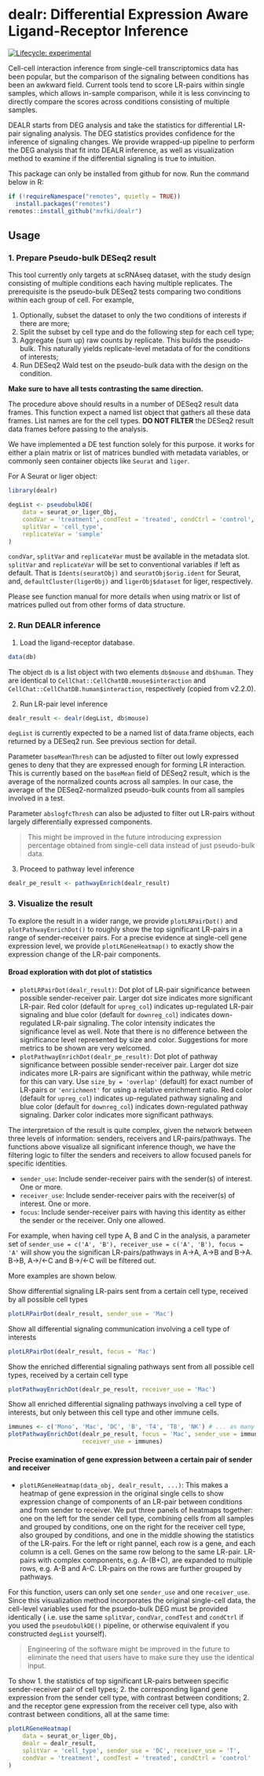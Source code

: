 # dealr: Differential Expression Aware Ligand-Receptor Inference

<!-- badges: start -->
[![Lifecycle: experimental](https://img.shields.io/badge/lifecycle-experimental-orange.svg)](https://lifecycle.r-lib.org/articles/stages.html#experimental)
<!-- badges: end -->

Cell-cell interaction inference from single-cell transcriptomics data has been 
popular, but the comparison of the signaling between conditions has been an 
awkward field. Current tools tend to score LR-pairs within single samples, which
allows in-sample comparison, while it is less convincing to directly compare 
the scores across conditions consisting of multiple samples.

DEALR starts from DEG analysis and take the statistics for differential LR-pair
signaling analysis. The DEG statistics provides confidence for the inference
of signaling changes. We provide wrapped-up pipeline to perform the DEG analysis
that fit into DEALR inference, as well as visualization method to examine if 
the differential signaling is true to intuition.

This package can only be installed from github for now. Run the command below in R:

```r
if (!requireNamespace("remotes", quietly = TRUE)) 
  install.packages("remotes")
remotes::install_github("mvfki/dealr")
```

## Usage

### 1. Prepare Pseudo-bulk DESeq2 result

This tool currently only targets at scRNAseq dataset, with the study design 
consisting of multiple conditions each having multiple replicates. The 
prerequisite is the pseudo-bulk DESeq2 tests comparing two conditions within 
each group of cell. For example,

1. Optionally, subset the dataset to only the two conditions of interests if 
there are more;
2. Split the subset by cell type and do the following step for each cell type;
3. Aggregate (sum up) raw counts by replicate. This builds the pseudo-bulk. This 
naturally yields replicate-level metadata of for the conditions of interests;
4. Run DESeq2 Wald test on the pseudo-bulk data with the design on the condition.

**Make sure to have all tests contrasting the same direction.**

The procedure above should results in a number of DESeq2 result data frames. 
This function expect a named list object that gathers all these data frames. 
List names are for the cell types. **DO NOT FILTER** the DESeq2 result data 
frames before passing to the analysis.

We have implemented a DE test function solely for this purpose. it works for
either a plain matrix or list of matrices bundled with metadata variables, or
commonly seen container objects like `Seurat` and `liger`.

For A Seurat or liger object:

```r
library(dealr)

degList <- pseudobulkDE(
    data = seurat_or_liger_Obj,
    condVar = 'treatment', condTest = 'treated', condCtrl = 'control', 
    splitVar = 'cell_type', 
    replicateVar = 'sample'
)
```

`condVar`, `splitVar` and `replicateVar` must be available in the metadata slot.
`splitVar` and `replicateVar` will be set to conventional variables if left as
default. That is `Idents(seuratObj)` and `seuratObj$orig.ident` for Seurat, and,
`defaultCluster(ligerObj)` and `ligerObj$dataset` for liger, respectively.

Please see function manual for more details when using matrix or list of 
matrices pulled out from other forms of data structure.

### 2. Run DEALR inference

1. Load the ligand-receptor database. 

```r
data(db)
```

The object `db` is a list object with two elements `db$mouse` and `db$human`.
They are identical to `CellChat::CellChatDB.mouse$interaction` and 
`CellChat::CellChatDB.human$interaction`, respectively (copied from v2.2.0).

2. Run LR-pair level inference

```r
dealr_result <- dealr(degList, db$mouse)
```

`degList` is currently expected to be a named list of data.frame objects, each
returned by a DESeq2 run. See previous section for detail. 

Parameter `baseMeanThresh` can be adjusted to filter out lowly expressed genes
to deny that they are expressed enough for forming LR interaction. This is 
currently based on the `baseMean` field of DESeq2 result, which is the average 
of the normalized counts across all samples. In our case, the average of the
DESeq2-normalized pseudo-bulk counts from all samples involved in a test. 

Parameter `abslogfcThresh` can also be adjusted to filter out LR-pairs without
largely differentially expressed components. 

>This might be improved in the future introducing expression percentage obtained
from single-cell data instead of just pseudo-bulk data.

3. Proceed to pathway level inference

```r
dealr_pe_result <- pathwayEnrich(dealr_result)
```

### 3. Visualize the result

To explore the result in a wider range, we provide `plotLRPairDot()` and 
`plotPathwayEnrichDot()` to roughly show the top significant LR-pairs in a
range of sender-receiver pairs. For a precise evidence at single-cell gene 
expression level, we provide `plotLRGeneHeatmap()` to exactly show the 
expression change of the LR-pair components.

#### Broad exploration with dot plot of statistics

- `plotLRPairDot(dealr_result)`: Dot plot of LR-pair significance between 
possible sender-receiver pair. Larger dot size indicates more significant 
LR-pair. Red color (default for `upreg_col`) indicates up-regulated LR-pair 
signaling and blue color (default for `downreg_col`) indicates down-regulated
LR-pair signaling. The color intensity indicates the significance level as well.
Note that there is no difference between the significance level represented by
size and color. Suggestions for more metrics to be shown are very welcomed.
- `plotPathwayEnrichDot(dealr_pe_result)`: Dot plot of pathway significance 
between possible sender-receiver pair. Larger dot size indicates more LR-pairs
are significant within the pathway, while metric for this can vary. Use 
`size_by = 'overlap'` (default) for exact number of LR-pairs or `'enrichment'` 
for using a relative enrichment ratio. Red color (default for `upreg_col`) 
indicates up-regulated pathway signaling and blue color (default for
`downreg_col`) indicates down-regulated pathway signaling. Darker color 
indicates more significant pathways. 

The interpretaion of the result is quite complex, given the network between 
three levels of information: senders, receivers and LR-pairs/pathways. The 
functions above visualize all significant inference though, we have the 
filtering logic to filter the senders and receivers to allow focused
panels for specific identities. 

- `sender_use`: Include sender-receiver pairs with the sender(s) of interest. 
One or more.
- `receiver_use`: Include sender-receiver pairs with the receiver(s) of 
interest. One or more.
- `focus`: Include sender-receiver pairs with having this identity as either 
the sender or the receiver. Only one allowed.

For example, when having cell type A, B and C in the analysis, a parameter set
of `sender_use = c('A', 'B'), receiver_use = c('A', 'B'), focus = 'A'` will
show you the significan LR-pairs/pathways in A->A, A->B and B->A. B->B, A->/<-C
and B->/<-C will be filtered out.

More examples are shown below.

Show differential signaling LR-pairs sent from a certain cell type, received by 
all possible cell types

```r
plotLRPairDot(dealr_result, sender_use = 'Mac')
```

Show all differential signaling communication involving a cell type of interests

```r
plotLRPairDot(dealr_result, focus = 'Mac')
```

Show the enriched differential signaling pathways sent from all possible cell 
types, received by a certain cell type

```r
plotPathwayEnrichDot(dealr_pe_result, receiver_use = 'Mac')
```

Show all enriched differential signaling pathways involving a cell type of 
interests, but only between this cell type and other immune cells.

```r
immunes <- c('Mono', 'Mac', 'DC', 'B', 'T4', 'T8', 'NK') # ... as many as you have
plotPathwayEnrichDot(dealr_pe_result, focus = 'Mac', sender_use = immunes, 
                     receiver_use = immunes)
```

#### Precise examination of gene expression between a certain pair of sender and receiver

- `plotLRGeneHeatmap(data_obj, dealr_result, ...)`: This makes a heatmap of
gene expression in the original single cells to show expression change of 
components of an LR-pair between conditions and from sender to receiver. We put
three panels of heatmaps together: one on the left for the sender cell type,
combining cells from all samples and grouped by conditions, one on the right for
the receiver cell type, also grouped by conditions, and one in the middle 
showing the statistics of the LR-pairs. For the left or right pannel, each row 
is a gene, and each column is a cell. Genes on the same row belong to the same 
LR-pair. LR-pairs with complex components, e.g. A-(B+C), are expanded to 
multiple rows, e.g. A-B and A-C. LR-pairs on the rows are further grouped by 
pathways.

For this function, users can only set one `sender_use` and one `receiver_use`. 
Since this visualization method incorporates the original single-cell data, the 
cell-level variables used for the psuedo-bulk DEG must be provided identically (
i.e. use the same `splitVar`, `condVar`, `condTest` and `condCtrl` if you used
the `pseudobulkDE()` pipeline, or otherwise equivalent if you constructed 
`degList` yourself). 

> Engineering of the software might be improved in the future to eliminate the 
need that users have to make sure they use the identical input. 

To show 1. the statistics of top significant LR-pairs between specific 
sender-receiver pair of cell types; 2. the corresponding ligand gene expression 
from the sender cell type, with contrast between conditions; 2. and the receptor 
gene expression from the receiver cell type, also with contrast between 
conditions, all at the same time:

```r
plotLRGeneHeatmap(
    data = seurat_or_liger_Obj,
    dealr = dealr_result,
    splitVar = 'cell_type', sender_use = 'DC', receiver_use = 'T',
    condVar = 'treatment', condTest = 'treated', condCtrl = 'control'
)
```

